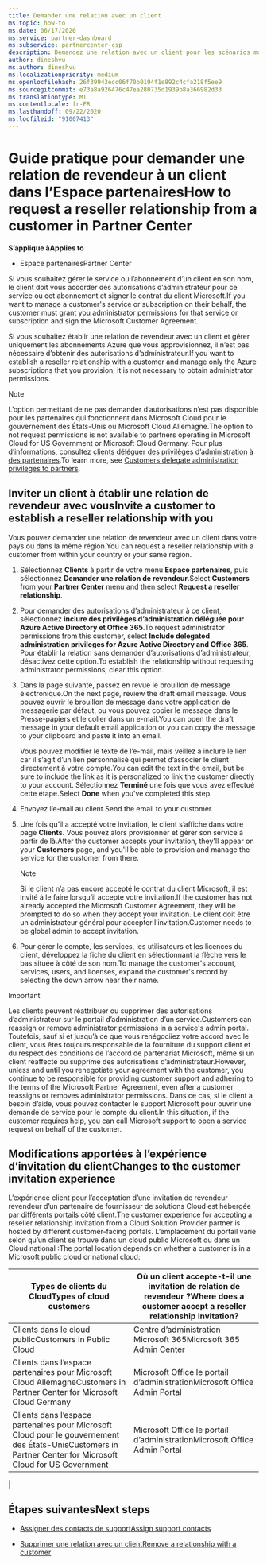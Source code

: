 ```yaml
---
title: Demander une relation avec un client
ms.topic: how-to
ms.date: 06/17/2020
ms.service: partner-dashboard
ms.subservice: partnercenter-csp
description: Demandez une relation avec un client pour les scénarios multi-partenaires multicanaux ou si vos privilèges d’administrateur délégué pour un client doivent être restaurés.
author: dineshvu
ms.author: dineshvu
ms.localizationpriority: medium
ms.openlocfilehash: 26f39943ecc06f70b0194f1e892c4cfa218f5ee9
ms.sourcegitcommit: e73a8a926476c47ea280735d1939b8a366982d33
ms.translationtype: MT
ms.contentlocale: fr-FR
ms.lasthandoff: 09/22/2020
ms.locfileid: "91007413"
---
```

# <a name="how-to-request-a-reseller-relationship-from-a-customer-in-partner-center"></a><span data-ttu-id="7f6ba-103">Guide pratique pour demander une relation de revendeur à un client dans l’Espace partenaires</span><span class="sxs-lookup"><span data-stu-id="7f6ba-103">How to request a reseller relationship from a customer in Partner Center</span></span>

<span data-ttu-id="7f6ba-104">**S’applique à**</span><span class="sxs-lookup"><span data-stu-id="7f6ba-104">**Applies to**</span></span>

- <span data-ttu-id="7f6ba-105">Espace partenaires</span><span class="sxs-lookup"><span data-stu-id="7f6ba-105">Partner Center</span></span>

<span data-ttu-id="7f6ba-106">Si vous souhaitez gérer le service ou l’abonnement d’un client en son nom, le client doit vous accorder des autorisations d’administrateur pour ce service ou cet abonnement et signer le contrat du client Microsoft.</span><span class="sxs-lookup"><span data-stu-id="7f6ba-106">If you want to manage a customer's service or subscription on their behalf, the customer must grant you administrator permissions for that service or subscription and sign the Microsoft Customer Agreement.</span></span>

<span data-ttu-id="7f6ba-107">Si vous souhaitez établir une relation de revendeur avec un client et gérer uniquement les abonnements Azure que vous approvisionnez, il n’est pas nécessaire d’obtenir des autorisations d’administrateur.</span><span class="sxs-lookup"><span data-stu-id="7f6ba-107">If you want to establish a reseller relationship with a customer and manage only the Azure subscriptions that you provision, it is not necessary to obtain administrator permissions.</span></span>

>[!NOTE] 
><span data-ttu-id="7f6ba-108">L’option permettant de ne pas demander d’autorisations n’est pas disponible pour les partenaires qui fonctionnent dans Microsoft Cloud pour le gouvernement des États-Unis ou Microsoft Cloud Allemagne.</span><span class="sxs-lookup"><span data-stu-id="7f6ba-108">The option to not request permissions is not available to partners operating in Microsoft Cloud for US Government or Microsoft Cloud Germany.</span></span> <span data-ttu-id="7f6ba-109">Pour plus d’informations, consultez [clients déléguer des privilèges d’administration à des partenaires](customers-revoke-admin-privileges.md).</span><span class="sxs-lookup"><span data-stu-id="7f6ba-109">To learn more, see [Customers delegate administration privileges to partners](customers-revoke-admin-privileges.md).</span></span>

## <a name="invite-a-customer-to-establish-a-reseller-relationship-with-you"></a><span data-ttu-id="7f6ba-110">Inviter un client à établir une relation de revendeur avec vous</span><span class="sxs-lookup"><span data-stu-id="7f6ba-110">Invite a customer to establish a reseller relationship with you</span></span>

<span data-ttu-id="7f6ba-111">Vous pouvez demander une relation de revendeur avec un client dans votre pays ou dans la même région.</span><span class="sxs-lookup"><span data-stu-id="7f6ba-111">You can request a reseller relationship with a customer from within your country or your same region.</span></span>

1. <span data-ttu-id="7f6ba-112">Sélectionnez **Clients** à partir de votre menu **Espace partenaires**, puis sélectionnez **Demander une relation de revendeur**.</span><span class="sxs-lookup"><span data-stu-id="7f6ba-112">Select **Customers** from your **Partner Center** menu and then select **Request a reseller relationship**.</span></span>

2. <span data-ttu-id="7f6ba-113">Pour demander des autorisations d’administrateur à ce client, sélectionnez **inclure des privilèges d’administration déléguée pour Azure Active Directory et Office 365**.</span><span class="sxs-lookup"><span data-stu-id="7f6ba-113">To request administrator permissions from this customer, select **Include delegated administration privileges for Azure Active Directory and Office 365**.</span></span> <span data-ttu-id="7f6ba-114">Pour établir la relation sans demander d’autorisations d’administrateur, désactivez cette option.</span><span class="sxs-lookup"><span data-stu-id="7f6ba-114">To establish the relationship without requesting administrator permissions, clear this option.</span></span>

3. <span data-ttu-id="7f6ba-115">Dans la page suivante, passez en revue le brouillon de message électronique.</span><span class="sxs-lookup"><span data-stu-id="7f6ba-115">On the next page, review the draft email message.</span></span> <span data-ttu-id="7f6ba-116">Vous pouvez ouvrir le brouillon de message dans votre application de messagerie par défaut, ou vous pouvez copier le message dans le Presse-papiers et le coller dans un e-mail.</span><span class="sxs-lookup"><span data-stu-id="7f6ba-116">You can open the draft message in your default email application or you can copy the message to your clipboard and paste it into an email.</span></span>

   <span data-ttu-id="7f6ba-117">Vous pouvez modifier le texte de l’e-mail, mais veillez à inclure le lien car il s’agit d’un lien personnalisé qui permet d’associer le client directement à votre compte.</span><span class="sxs-lookup"><span data-stu-id="7f6ba-117">You can edit the text in the email, but be sure to include the link as it is personalized to link the customer directly to your account.</span></span> <span data-ttu-id="7f6ba-118">Sélectionnez **Terminé** une fois que vous avez effectué cette étape.</span><span class="sxs-lookup"><span data-stu-id="7f6ba-118">Select **Done** when you've completed this step.</span></span>

4. <span data-ttu-id="7f6ba-119">Envoyez l’e-mail au client.</span><span class="sxs-lookup"><span data-stu-id="7f6ba-119">Send the email to your customer.</span></span>

5. <span data-ttu-id="7f6ba-120">Une fois qu’il a accepté votre invitation, le client s’affiche dans votre page **Clients**. Vous pouvez alors provisionner et gérer son service à partir de là.</span><span class="sxs-lookup"><span data-stu-id="7f6ba-120">After the customer accepts your invitation, they'll appear on your **Customers** page, and you'll be able to provision and manage the service for the customer from there.</span></span>

   > [!NOTE]
   > <span data-ttu-id="7f6ba-121">Si le client n’a pas encore accepté le contrat du client Microsoft, il est invité à le faire lorsqu’il accepte votre invitation.</span><span class="sxs-lookup"><span data-stu-id="7f6ba-121">If the customer has not already accepted the Microsoft Customer Agreement, they will be prompted to do so when they accept your invitation.</span></span> <span data-ttu-id="7f6ba-122">Le client doit être un administrateur général pour accepter l’invitation.</span><span class="sxs-lookup"><span data-stu-id="7f6ba-122">Customer needs to be global admin to accept invitation.</span></span>

6. <span data-ttu-id="7f6ba-123">Pour gérer le compte, les services, les utilisateurs et les licences du client, développez la fiche du client en sélectionnant la flèche vers le bas située à côté de son nom.</span><span class="sxs-lookup"><span data-stu-id="7f6ba-123">To manage the customer's account, services, users, and licenses, expand the customer's record by selecting the down arrow near their name.</span></span>

> [!IMPORTANT]  
> <span data-ttu-id="7f6ba-124">Les clients peuvent réattribuer ou supprimer des autorisations d’administrateur sur le portail d’administration d’un service.</span><span class="sxs-lookup"><span data-stu-id="7f6ba-124">Customers can reassign or remove administrator permissions in a service's admin portal.</span></span> <span data-ttu-id="7f6ba-125">Toutefois, sauf si et jusqu’à ce que vous renégociiez votre accord avec le client, vous êtes toujours responsable de la fourniture du support client et du respect des conditions de l’accord de partenariat Microsoft, même si un client réaffecte ou supprime des autorisations d’administrateur.</span><span class="sxs-lookup"><span data-stu-id="7f6ba-125">However, unless and until you renegotiate your agreement with the customer, you continue to be responsible for providing customer support and adhering to the terms of the Microsoft Partner Agreement, even after a customer reassigns or removes administrator permissions.</span></span> <span data-ttu-id="7f6ba-126">Dans ce cas, si le client a besoin d’aide, vous pouvez contacter le support Microsoft pour ouvrir une demande de service pour le compte du client.</span><span class="sxs-lookup"><span data-stu-id="7f6ba-126">In this situation, if the customer requires help, you can call Microsoft support to open a service request on behalf of the customer.</span></span>

## <a name="changes-to-the-customer-invitation-experience"></a><span data-ttu-id="7f6ba-127">Modifications apportées à l’expérience d’invitation du client</span><span class="sxs-lookup"><span data-stu-id="7f6ba-127">Changes to the customer invitation experience</span></span>

<span data-ttu-id="7f6ba-128">L’expérience client pour l’acceptation d’une invitation de revendeur revendeur d’un partenaire de fournisseur de solutions Cloud est hébergée par différents portails côté client.</span><span class="sxs-lookup"><span data-stu-id="7f6ba-128">The customer experience for accepting a reseller relationship invitation from a Cloud Solution Provider partner is hosted by different customer-facing portals.</span></span> <span data-ttu-id="7f6ba-129">L’emplacement du portail varie selon qu’un client se trouve dans un cloud public Microsoft ou dans un Cloud national :</span><span class="sxs-lookup"><span data-stu-id="7f6ba-129">The portal location depends on whether a customer is in a Microsoft public cloud or national cloud:</span></span>

|<span data-ttu-id="7f6ba-130">Types de clients du Cloud</span><span class="sxs-lookup"><span data-stu-id="7f6ba-130">Types of cloud customers</span></span>  | <span data-ttu-id="7f6ba-131">Où un client accepte-t-il une invitation de relation de revendeur ?</span><span class="sxs-lookup"><span data-stu-id="7f6ba-131">Where does a customer accept a reseller relationship invitation?</span></span> |
|---------|---------
| <span data-ttu-id="7f6ba-132">Clients dans le cloud public</span><span class="sxs-lookup"><span data-stu-id="7f6ba-132">Customers in Public Cloud</span></span> | <span data-ttu-id="7f6ba-133">Centre d’administration Microsoft 365</span><span class="sxs-lookup"><span data-stu-id="7f6ba-133">Microsoft 365 Admin Center</span></span> |
| <span data-ttu-id="7f6ba-134">Clients dans l’espace partenaires pour Microsoft Cloud Allemagne</span><span class="sxs-lookup"><span data-stu-id="7f6ba-134">Customers in Partner Center for Microsoft Cloud Germany</span></span> | <span data-ttu-id="7f6ba-135">Microsoft Office le portail d’administration</span><span class="sxs-lookup"><span data-stu-id="7f6ba-135">Microsoft Office Admin Portal</span></span> |
| <span data-ttu-id="7f6ba-136">Clients dans l’espace partenaires pour Microsoft Cloud pour le gouvernement des États-Unis</span><span class="sxs-lookup"><span data-stu-id="7f6ba-136">Customers in Partner Center for Microsoft Cloud for US Government</span></span> | <span data-ttu-id="7f6ba-137">Microsoft Office le portail d’administration</span><span class="sxs-lookup"><span data-stu-id="7f6ba-137">Microsoft Office Admin Portal</span></span> |
|

## <a name="next-steps"></a><span data-ttu-id="7f6ba-138">Étapes suivantes</span><span class="sxs-lookup"><span data-stu-id="7f6ba-138">Next steps</span></span>

- [<span data-ttu-id="7f6ba-139">Assigner des contacts de support</span><span class="sxs-lookup"><span data-stu-id="7f6ba-139">Assign support contacts</span></span>](assign-support-contacts.md)

- [<span data-ttu-id="7f6ba-140">Supprimer une relation avec un client</span><span class="sxs-lookup"><span data-stu-id="7f6ba-140">Remove a relationship with a customer</span></span>](remove-a-relationship.md)
